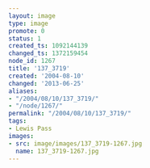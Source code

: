```yaml
---
layout: image
type: image
promote: 0
status: 1
created_ts: 1092144139
changed_ts: 1372159454
node_id: 1267
title: '137_3719'
created: '2004-08-10'
changed: '2013-06-25'
aliases:
- "/2004/08/10/137_3719/"
- "/node/1267/"
permalink: "/2004/08/10/137_3719/"
tags:
- Lewis Pass
images:
- src: image/images/137_3719-1267.jpg
  name: 137_3719-1267.jpg
---
```


